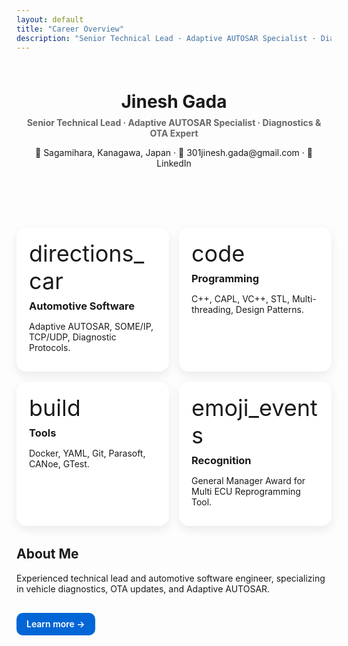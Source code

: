 ```yaml
---
layout: default
title: "Career Overview"
description: "Senior Technical Lead · Adaptive AUTOSAR Specialist · Diagnostics & OTA Expert"
---
```


<!-- Material Icons (simple + reliable) -->
<link href="https://fonts.googleapis.com/icon?family=Material+Icons" rel="stylesheet">

<style>
  .hero { text-align:center; padding: 3rem 1rem; }
  .hero h1 { margin: 0; }
  .subtitle { color:#666; margin:.5rem 0 0 0; }
  .contact a { text-decoration:none; }
  .cards {
    display:grid;
    grid-template-columns: repeat(auto-fit, minmax(240px,1fr));
    gap: 1rem;
    margin: 2rem 0;
  }
  .card {
    background:#fff;
    border-radius:16px;
    padding:1.25rem 1.25rem 1rem;
    box-shadow: 0 6px 16px rgba(0,0,0,.08);
  }
  .card h3 { margin:.5rem 0 .25rem; }
  .material-icons { font-size:36px; vertical-align:middle; }
  .btn-primary {
    display:inline-block; margin-top:1rem; padding:.6rem 1rem;
    border-radius:10px; text-decoration:none; font-weight:600;
    background:#0366d6; color:#fff;
  }
</style>

<div class="hero">
  <h1>Jinesh Gada</h1>
  <p class="subtitle"><strong>Senior Technical Lead · Adaptive AUTOSAR Specialist · Diagnostics & OTA Expert</strong></p>
  <p class="contact">
    📍 Sagamihara, Kanagawa, Japan ·
    📧 <a href="mailto:301jinesh.gada@gmail.com">301jinesh.gada@gmail.com</a> ·
    🔗 <a href="https://linkedin.com/in/jinesh-gada-2975aa106" target="_blank" rel="noopener">LinkedIn</a>
  </p>
</div>

<div class="cards">
  <div class="card">
    <span class="material-icons">directions_car</span>
    <h3>Automotive Software</h3>
    <p>Adaptive AUTOSAR, SOME/IP, TCP/UDP, Diagnostic Protocols.</p>
  </div>
  <div class="card">
    <span class="material-icons">code</span>
    <h3>Programming</h3>
    <p>C++, CAPL, VC++, STL, Multi-threading, Design Patterns.</p>
  </div>
    <div class="card">
    <span class="material-icons">build</span>
    <h3>Tools</h3>
    <p>Docker, YAML, Git, Parasoft, CANoe, GTest.</p>
  </div>
  <div class="card">
    <span class="material-icons">emoji_events</span>
    <h3>Recognition</h3>
    <p>General Manager Award for Multi ECU Reprogramming Tool.</p>
  </div>
</div>

## About Me
Experienced technical lead and automotive software engineer, specializing in vehicle diagnostics, OTA updates, and Adaptive AUTOSAR.

<a class="btn-primary" href="{{ '/about/' | relative_url }}">Learn more →</a>
